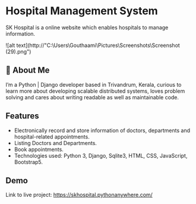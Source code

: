 
# Hospital Management System

SK Hospital is a online website which enables hospitals to manage information.


![alt text](http://"C:\Users\Gouthaami\Pictures\Screenshots\Screenshot (29).png")


## 🚀 About Me
I’m a Python | Django developer based in Trivandrum, Kerala, curious to learn more about developing scalable distributed systems, loves problem solving and cares about writing readable as well as maintainable code.


## Features

- Electronically record and store information of doctors,
  departments and hospital-related appointments.
- Listing Doctors and Departments.
- Book appointments.
- Technologies used: Python 3, Django, Sqlite3, HTML, CSS,
  JavaScript, Bootstrap5.


## Demo

Link to live project:
https://skhospital.pythonanywhere.com/
